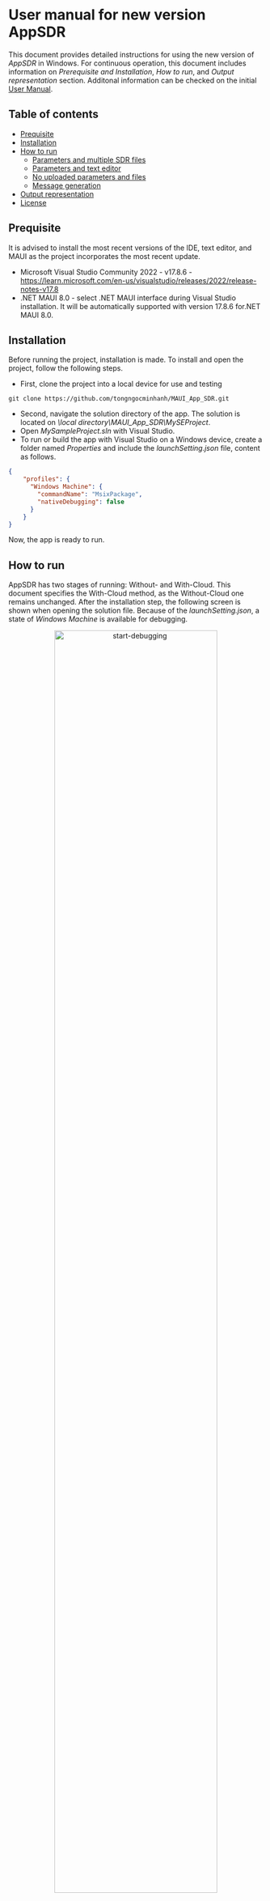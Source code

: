 # User manual for new version AppSDR
This document provides detailed instructions for using the new version of *AppSDR* in Windows. For continuous operation, this document includes information on *Prerequisite and Installation*, *How to run*, and *Output representation* section.  Additonal information can be checked on the initial [User Manual](../../MySEProject/Documentation/UserManual.md).
## Table of contents
* [Prequisite](#prequisite)
* [Installation](#installation)
* [How to run](#how-to-run)
  * [Parameters and multiple SDR files](#parameters-and-multiple-sdr-files)
  * [Parameters and text editor](#sdr-values-as-text-editor)
  * [No uploaded parameters and files](#no-uploaded-parameters-and-files)
  * [Message generation](#message-generation)
* [Output representation](#output-representation)
* [License](#license)

## Prequisite
It is advised to install the most recent versions of the IDE, text editor, and MAUI as the project incorporates the most recent update. 
* Microsoft Visual Studio Community 2022 - v17.8.6 - https://learn.microsoft.com/en-us/visualstudio/releases/2022/release-notes-v17.8 
* .NET MAUI 8.0 - select .NET MAUI interface during Visual Studio installation. It will be automatically supported with version 17.8.6 for.NET MAUI 8.0.

## Installation
Before running the project, installation is made. To install and open the project, follow the following steps.
* First, clone the project into a local device for use and testing
```
git clone https://github.com/tongngocminhanh/MAUI_App_SDR.git
```
* Second, navigate the solution directory of the app. The solution is located on *\local directory\MAUI_App_SDR\MySEProject*. 
* Open *MySampleProject.sln* with Visual Studio.
* To run or build the app with Visual Studio on a Windows device, create a folder named *Properties* and include the *launchSetting.json* file, content as follows.

```json
{
    "profiles": {
      "Windows Machine": {
        "commandName": "MsixPackage",
        "nativeDebugging": false
      }
    }
}
```
Now, the app is ready to run.

## How to run
AppSDR has two stages of running: Without- and With-Cloud. This document specifies the With-Cloud method, as the Without-Cloud one remains unchanged. After the installation step, the following screen is shown when opening the solution file. Because of the *launchSetting.json*, a state of *Windows Machine* is available for debugging. 

<div style="text-align:center">
  <img src="./Figures/Debug.png" title="start-debugging" width=80%></img>
</div><br>

When clicking the *Windows Machine* button, the AppSDR is loaded and the *Main Page* is shown. For Cloud-relevant functions, consider from the label *Manually add SDR values* downward.

<div style="text-align:center">
  <img src="./Figures/MainPage.jpg" title="main-page-representation" width=80%></img>
</div><br>

* The *Add Text* button is invalid as the parameters table above is empty. make sure to enter ALL the entities in the table to enable this button.
* The *Cloud configuration* button is clickable whether the parameters are given or not. The differences are mentioned in the test cases below. 
* The *Message Configuration* has three text editor spaces to handle text inputs. Only when the three blocks are not empty, can the *Upload Message* be functional.

### Parameters and multiple SDR files
This case requires input parameters and multiple SDR files. Therefore, users enter eight table entities and click *Cloud Configuration* to navigate to *Upload Page*. The parameters are passed to *Upload Page*.

* When *Upload Page* is up, Cloud information can be defined here.
* As the app does not connect to Storage Account yet, the buttons *Manual generation* are not valid.

<div style="text-align:center">
  <img src="./Figures/UploadPageNoPara.jpg" title="upload-page-no-parameters" width=80%></img>
</div><br>

* When enter the Storage Account information and click "Connect, a status message on the left appeears. At the same time, the "Manual generation" functions are proccessable.

<div style="text-align:center">
  <img src="./Figures/UploadPara.jpg" title="upload-page" width=80%></img>
</div><br>

* For parameters upload, *Configure Blob Storage* should be fully filled out. After that, *Upload defined parameters* is clickable.
* Upload the parameters by clicking that button. The status message is updated with successful notification.

<div style="text-align:center">
  <img src="./Figures/ParaConnect.jpg" title="upload-parameters" width=80%></img>
</div><br>

* Then, user should choose the inputs files by clicking "Select and Upload File".
* AppSDR will access the local device memory, pop up the choosing screen, and allow the user to choose multiple file. The file extension of ".txt, .csv" is supported, so on the screen, only text files and csv files are shown. After choosing the files, the pop-up screen is automatically closed.

<div style="text-align:center">
  <img src="./Figures/ChooseFiles.jpg" title="choose-files" width=80%></img>
</div><br>

* Finally, the "Generate and upload Output Files" is chosen. Wait for the output generation.

### Parameters and text editor
This test case is triggered when all the table entities are full. Then the "Add Text" button is accessible.
* Click the "Add Text" button and move to *Text Editor Page*.
<div style="text-align:center">
  <img src="./Figures/MainPageText.jpg" title="main-page-text-editor" width=80%></img>
</div><br>

* In this page, instruction is given on the top, follow that and enter the SDR values. The click "Generate an image with Cloud"and move to *Upload Page*. 

* The entered text is saved as a text file on Desktop, and when "Select and Upload File" is clicked among the following steps, the app automatically chooses the saved file to upload.

<div style="text-align:center">
  <img src="./Figures/TextEditor.jpg" title="text-editor-page" width=80%></img>
</div><br>

* When user is on *Upload Page*, the next steps are the same as the *Upload Page* ones in [Parameters and multiple SDR files](#parameters-and-multiple-sdr-files).

### No uploaded parameters and files
If it is verified that SDR file Blob and Parameters Table Container have values, users can run the operation after connecting to the Atorage Account and specified the containers. 

* Directly click *Cloud Configuration* on *Main Page*, and move to *Upload Page*. No parameter is defined.
* When on *Upload Page*, enter the "Configure Storage' and connect to the Storage Account by clicking "Connect".
* Enter the other container names in "Configure Blob Storage". Because no parameters are defined, the *Upload defined parameters* is not clickable.

<div style="text-align:center">
  <img src="./Figures/StorageConnect.jpg" title="upload-page-storage-connect" width=80%></img>
</div><br>

* Click *Generate and upload Output Files* and wait for the visualization.

### Mesage generation 
AppSDR can give output with MESSAGE trigger. User uploads a MESSAGE to a Queue Container, being different or the same with the working Storage Account. 
* The three *Message Configuration* spaces are filled, then the *Upload Message* button is valid.
* After clicking *Upload Message*, a pop-up appears with the successful message. Click "OK", and choose the *Cloud Configuration* button next.

<div style="text-align:center">
  <img src="./Figures/MessageConnect.jpg" title="message-main-page" width=60%></img>
</div><br>

* Only when the message is uploaded, is the *Start Listening* button valid. 

<div style="text-align:center">
  <img src="./Figures/UploadPageMessage.jpg" title="message-upload-page" width=80%></img>
</div><br>

* Click *Start Listening* and wait for the outputs. No extra inputs are required.

## Output representation
All of the cases generate the same form of output. 
* If there is only one SDR file, the output is the *Page 1* visualization. *Page 1* appears on top of the *Upload Page*.

<div style="text-align:center">
  <img src="./Figures/OneOutput.jpg" title="one-output-representation" width=80%></img>
</div><br>

* If there are multiple files in the Blob Containers or several parameter definitions in the Table Container, AppSDR draws all the possible combinations with *Page 1*. Each output will be over one other.

<div style="text-align:center">
  <img src="./Figures/Output.jpg" title="multiple-outputs-representation" width=120%></img>
</div><br>

* When click "OK", visualization is uploaded in the Output Blob Container as an image file. Each output will have its own "OK" pop-up message.
* Navigation back to *Main Page* is possible with the *BACK TO MAIN PAGE* button on the final output. If it is not visible, scroll down the page a little bit.

Further implementation information can be found [here](./Experiment%20Specification%20-%20Anh%20Tong%20Ngoc%20Minh%20-%20Son%20Pham%20Tien.md).

## License
[MIT License](LICENSE)